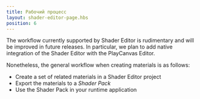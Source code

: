 ```yaml
---
title: Рабочий процесс
layout: shader-editor-page.hbs
position: 6
---
```


The workflow currently supported by Shader Editor is rudimentary and will be improved in future releases. In particular, we plan to add native integration of the Shader Editor with the PlayCanvas Editor.

Nonetheless, the general workflow when creating materials is as follows:

- Create a set of related materials in a Shader Editor project
- Export the materials to a *Shader Pack*
- Use the Shader Pack in your runtime application
